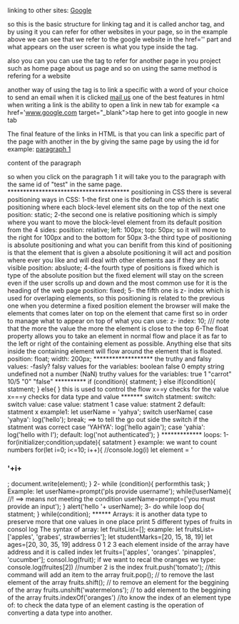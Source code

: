  linking to other sites:
<a href='https://www.google.com'>Google</a>

so this is the basic structure for linking tag and it is called anchor tag, and by using it you can refer for other 
websites in your page, so in the example above we can see that we refer to the google website in the href='' part
and what appears on the user screen is what you type inside the tag.

also you can you can use the <a> tag to refer for another page in you project such as home page about us page and so on 
using the same method is refering for a website 

another way of using the <a> tag is to link a specific with a word of your choice to send an email when it is clicked 
<a href='example@example.com'>mail us</a>
one of the best features in html when writing a link is the ability to open a link in new tab for example
<a href='www.google.com target="_blank">tap here to get into google in new tab </a>

The final feature of the links in HTML is that you can link a specific part of the page with another in the by giving the 
same page by using the id for example:
<a href="#test">paragraph 1</a>
<p id="test">content of the paragraph</p>
so when you click on the paragraph 1 it will take you to the paragraph with the same id of "test" in the same page.
***************************************
positioning in CSS
 there is several positioning ways in CSS: 
1-the first one is the default one which is static positioning where each block-level element sits on the top of the next one 
position: static;
2-the second one is relative positioning which is simply where you want to move the block-level element from its 
default position from the 4 sides:
position: relative;
left: 100px;
top: 50px;
so it will move to the right for 100px and to the bottom for 50px
3-the third type of positioning is absolute positioning and what you can benifit from this kind of positioning is that the 
element that is given a absolute positioning it will act and position where ever you like and will deal with other elements aas if 
they are not visible 
position: absluote;
4-the fourth type of positions is fixed which is type of the absolute position but the fixed element will stay on the screen 
even if the user scrolls up and down and the most common use for it is the heading of the web page
position: fixed;
5- the fifth one is z- index which is used for overlaping elements, so this positioning is related to the previous one
when you determine a fixed position element the browser will make the elements that comes later on top on the element 
that came first so in order to manage what to appear on top of what you can use:
z- index: 10; /// note that the more the value the more the element is close to the top 
6-The float property allows you to take an element in normal flow and place it as far to the left or right of the containing
element as possible.
Anything else that sits inside the containing element will flow around the element that is floated.
position: float;
width: 200px;
*******************
the truthy and falsy values:
-fasly?
falsy values for the variables:
boolean false
0
empty string
undefined
not a number (NaN)
truthy values for the variables:
true
1
"carrot"
10/5
"0"
"false"
**********
if (condition){
	statment;
} else if(condition){
statment;
} else{
}
this is used to control the flow
x==y checks for the value
x===y checks for data type and value
*******
switch statment:
switch:
switch value:
case value: statment 1
case value: statment 2
default: statment x
example1:
let userName = 'yahya';
switch userName{
case 'yahya':
		log('hello');
break; ==> to tell the  go out side the switch if the statment was correct
case 'YAHYA':
		log('hello again');
case 'yahia':
		log('hello with I');
default:
	log('not authenticated');
}
*************
loops:
	1-for(initializer;condition;update){
satatment
}
example:
we want to count numbers
for(let i=0; i<=10; i++){
	//console.log(i)
	let element = '<h3>'+i+</h3>;
	document.write(element);
}
2- while (condition){
performthis task;
}
Example:
	let userName=prompt('pls provide username');
	while(!userName){
	//! ==> means not meeting the condition
userName=prompt=('you must provide an input');
}
alert('hello '+ userName);
3- do while loop
	do{
	  statment;
}	while(condition);
******
Arrays: it is another data type to preserve more that one values in one place
print 5 different types of fruits in consol log
The syntax of array:
let fruitsList=[];
example:
let fruitsList=['apples', 'grabes', strawberries'];
let studentMarks=[20, 15, 18, 19]
let ages=[20, 30, 35, 19]
address     0   1   2   3
each element inside of the array have address and it is called index
let fruits=['apples', 'oranges'. 'pinapples', 'cucumber'];
consol.log(fruit);
if we want to recal the oranges we type:
console.log(fruites[2])
//number 2 is the index
fruit.push('tomato'); //this command will add an item to the array
fruit.pop(); // to remove the last element of the array
fruits.shift(); // to remove an element for the beggining of the array
fruits.unshift('watermelons'); // to add element to the beggining of the array
fruits.indexOf('oranges') //to know the index of an element
type of: to check the data type of an element
casting is the operation of converting a data type into another.